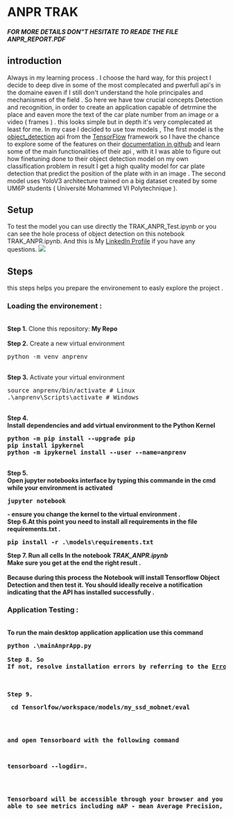 # ANPR TRAK

##### FOR MORE DETAILS DON"T HESITATE TO READE THE FILE ANPR_REPORT.PDF  

## introduction
Always in my learning process . I choose the hard way, for this project I decide to deep dive in some of the most complecated and pwerfull api's in the domaine eaven if I still don't understand the hole principales and mechanismes of the field . So here we have tow crucial concepts Detection and recognition, in order to create an application capable of detrmine the place and eaven more the text of the car plate number from an image or a video ( frames ) . this looks simple but in depth it's very complecated at least for me. In my case I decided to use tow models , The first model is the <a href="">object_detection</a> api from the <a href="">TensorFlow</a> framework so I have the chance to explore some of the features on their <a href="">documentation in github</a> and learn some of the main functionalities of their api , with it I was able to figure out how finetuning done to their object detection model on my own classification problem in result I get a high quality model for car plate detection that predict the position of the plate with in an image . The second model uses YoloV3 architecture trained on a big dataset created by some UM6P students ( Université Mohammed VI Polytechnique ).

## Setup


<p>To test the model you can use directly the TRAK_ANPR_Test.ipynb or you can see the hole process of object detection on this notebook TRAK_ANPR.ipynb. And this is My <a href="https://www.linkedin.com/in/hamza-el-filali-en1999/">LinkedIn Profile</a> if you have any questions.
<img src="https://i.imgur.com/SaUSstN.png">

## Steps
this steps helps you prepare the environement to easly explore the project .
<br />
<b><h3> Loading the environement : </h3></b>
<br />
<b>Step 1.</b> Clone this repository: __My Repo__
<br/><br/>
<b>Step 2.</b> Create a new virtual environment 
<pre>
python -m venv anprenv
</pre> 
<br/>
<b>Step 3.</b> Activate your virtual environment
<pre>
source anprenv/bin/activate # Linux
.\anprenv\Scripts\activate # Windows 
</pre>
<br/>
<b>Step 4.</br> Install dependencies and add virtual environment to the Python Kernel
<pre>
python -m pip install --upgrade pip
pip install ipykernel
python -m ipykernel install --user --name=anprenv
</pre>
<br/>
<b>Step 5.</br>Open jupyter notebooks interface by typing this commande in the cmd while your environment is activated
<pre>
jupyter notebook 
</pre>
- ensure you change the kernel to the virtual environment .
<br/>
<b>Step 6.</b>At this point you need to install all requirements in the file requirements.txt . 
<pre>
pip install -r .\models\requirements.txt
</pre>

<b>Step 7.</b>  Run all cells In the notebook *TRAK_ANPR.ipynb* <br/>
Make sure you get at the end the right result .
<br/><br/>
Because during this process the Notebook will install Tensorflow Object Detection and then test it. You should ideally receive a notification indicating that the API has installed successfully .
</pre>
<b><h3> Application Testing : </h3></b>
<br />To run the main desktop application application use this command 
<pre>
python .\mainAnprApp.py<br/>
<b>Step 8.</b> So 
If not, resolve installation errors by referring to the <a href="https://github.com/nicknochnack/TFODCourse/blob/main/">Error Guide.md</a> in this folder.
<br /> <br/>
<b>Step 9.</b> 
<pre> cd Tensorlfow/workspace/models/my_ssd_mobnet/eval</pre> 
and open Tensorboard with the following command
<pre>tensorboard --logdir=. </pre>
Tensorboard will be accessible through your browser and you will be able to see metrics including mAP - mean Average Precision, and Recall.
<br />
